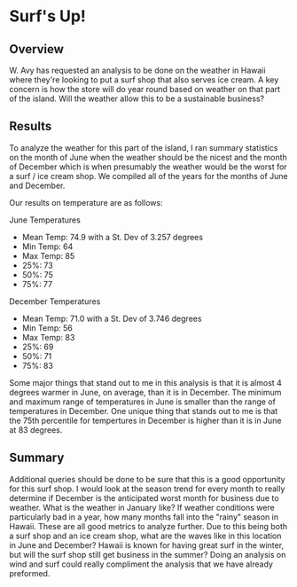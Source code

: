 # Surf's Up!

## Overview

W. Avy has requested an analysis to be done on the weather in Hawaii where they're looking to put a surf shop that also serves ice cream.  A key concern is how the store will do year round based on weather on that part of the island.  Will the weather allow this to be a sustainable business? 

## Results

To analyze the weather for this part of the island, I ran summary statistics on the month of June when the weather should be the nicest and the month of December which is when presumably the weather would be the worst for a surf / ice cream shop. We compiled all of the years for the months of June and December.

Our results on temperature are as follows:

June Temperatures

- Mean Temp: 74.9 with a St. Dev of 3.257 degrees
- Min Temp: 64
- Max Temp: 85
- 25%: 73
- 50%: 75
- 75%: 77

December Temperatures

- Mean Temp: 71.0 with a St. Dev of 3.746 degrees
- Min Temp: 56
- Max Temp: 83
- 25%: 69
- 50%: 71
- 75%: 83

Some major things that stand out to me in this analysis is that it is almost 4 degrees warmer in June, on average, than it is in December.  The minimum and maximum range of temperatures in June is smaller than the range of temperatures in December. One unique thing that stands out to me is that the 75th percentile for tempertures in December is higher than it is in June at 83 degrees.

## Summary

Additional queries should be done to be sure that this is a good opportunity for this surf shop.  I would look at the season trend for every month to really determine if December is the anticipated worst month for business due to weather. What is the weather in January like? If weather conditions were particularly bad in a year, how many months fall into the "rainy" season in Hawaii. These are all good metrics to analyze further.  Due to this being both a surf shop and an ice cream shop, what are the waves like in this location in June and December? Hawaii is known for having great surf in the winter, but will the surf shop still get business in the summer? Doing an analysis on wind and surf could really compliment the analysis that we have already preformed.
